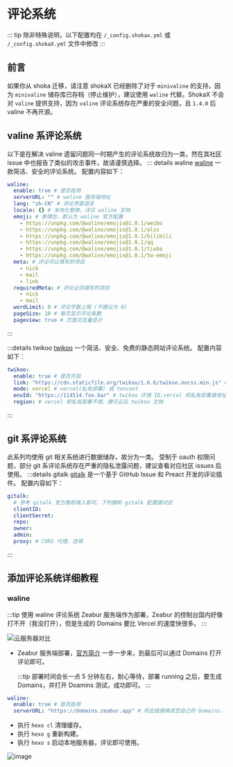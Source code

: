 # 评论系统

::: tip
 除非特殊说明，以下配置均在 `/_config.shokax.yml` 或 `/_config.shokaX.yml` 文件中修改
:::

## 前言

如果你从 shoka 迁移，请注意 shokaX 已经删除了对于 `minivaline` 的支持，因为 `minivaline` 储存库已存档（停止维护），建议使用 `waline` 代替。ShokaX 不会对 `valine` 提供支持，因为 `valine` 评论系统存在严重的安全问题，且 `1.4.0` 后 valine 不再开源。

## valine 系评论系统

以下是在解决 valine 遗留问题同一时期产生的评论系统故归为一类，然在其社区 issue 中也报告了类似的攻击事件，故请谨慎选择。
::: details waline
[waline](https://waline.js.org/) 一款简洁、安全的评论系统。
配置内容如下：

```yaml
waline:
  enable: true # 是否启用
  serverURL: "" # waline 服务端地址
  lang: "zh-CN" # 评论界面语言
  locale: {} # 本地化替换，详见 waline 文档
  emoji: # 表情包，默认为 waline 官方配置
    - https://unpkg.com/@waline/emojis@1.0.1/weibo
    - https://unpkg.com/@waline/emojis@1.0.1/alus
    - https://unpkg.com/@waline/emojis@1.0.1/bilibili
    - https://unpkg.com/@waline/emojis@1.0.1/qq
    - https://unpkg.com/@waline/emojis@1.0.1/tieba
    - https://unpkg.com/@waline/emojis@1.0.1/tw-emoji
  meta: # 评论可以填写的项目
    - nick
    - mail
    - link
  requiredMeta: # 评论必须填写的项目
    - nick
    - mail
  wordLimit: 0 # 评论字数上限 (不建议为 0)
  pageSize: 10 # 每页显示评论条数
  pageview: true # 页面浏览量显示
```

:::

:::details twikoo
[twikoo](https://twikoo.js.org) 一个简洁、安全、免费的静态网站评论系统。
配置内容如下：

```yaml
twikoo:
  enable: true # 是否开启
  link: "https://cdn.staticfile.org/twikoo/1.6.6/twikoo.nocss.min.js" # twikoo 前端 js 地址，替换 CDN 或升级可改
  mode: vercel # vercel(私有部署) 或 tencent
  envId: "https://114514.foo.bar" # twikoo 环境 ID,vercel 和私有部署填地址
  region: # vercel 和私有部署不填，腾讯云见 twikoo 文档
```

:::

## git 系评论系统

此系列均使用 git 相关系统进行数据储存，故分为一类。
受制于 oauth 权限问题，部分 git 系评论系统存在严重的隐私泄露问题，建议查看对应社区 issues 后使用。
:::details gitalk
[gitalk](https://github.com/gitalk/gitalk/blob/master/readme-cn.md) 是一个基于 GitHub Issue 和 Preact 开发的评论插件。
配置内容如下：

```yaml
gitalk:
  # 参考 gitalk 官方教程填入即可，下列键和 gitalk 配置键对应
  clientID:
  clientSecret:
  repo:
  owner:
  admin:
  proxy: # CORS 代理，选填
```

:::

## 添加评论系统详细教程

### waline

:::tip
使用 waline 评论系统 Zeabur 服务端作为部署，Zeabur 的控制台国内好像打不开（我没打开），但是生成的 Domains 要比 Vercel 的速度快很多。
:::

![云服务器对比](https://github.com/foryouos/shokaX-docs/assets/58133210/882899f3-5050-4b61-ace9-5ea6933a9217 "来源Twikoo文档对各服务器的对比")

- Zeabur 服务端部署，[官方简介](https://waline.js.org/guide/deploy/zeabur.html) 一步一步来，到最后可以通过 Domains 打开评论即可。

  :::tip
  部署时间会长一点 5 分钟左右，耐心等待，部署 running 之后，要生成 Domains，并打开 Doamins 测试，成功即可。
  :::

```yaml
waline:
  enable: true # 是否启用
  serverURL: "https://domains.zeabur.app" # 将此链接换成您自己的 Domains，主页链接后面不能加 /  会出错
```

- 执行 `hexo cl` 清理缓存。
- 执行 `hexo g` 重新构建。
- 执行 `hexo s` 启动本地服务器，评论即可使用。

![image](https://github.com/foryouos/shokaX-docs/assets/58133210/7c2ab393-96f1-4cce-95cc-0017e9981026)
